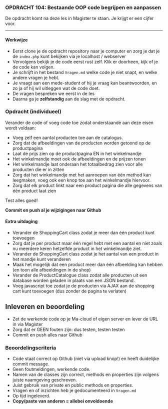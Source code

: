 ### OPDRACHT 104: Bestaande OOP code begrijpen en aanpassen 

De opdracht komt na deze les in Magister te staan. Je krijgt er een cijfer voor.

---
#### Werkwijze
* Eerst clone je de opdracht repository naar je computer en zorg je dat je de `index.php` kunt bekijken via je localhost / webserver
* Vervolgens bekijk je de code eerst rust zelf. Klik er doorheen, kijk of je de code kan volgen.
* Je schrijft in het bestand `Vragen.md` welke code je niet snapt, en welke andere vragen je hebt.
* Je vraagt aan een mede-student of hij je vraag kan beantwoorden, en zo ja of hij wil uitleggen wat de code doet.
* De vragen bespreken we eerst in de les
* Daarna ga je **zelfstandig** aan de slag met de opdracht.

### Opdracht (individueel)

Verander de code of voeg code toe zodat onderstaande aan deze eisen wordt voldaan:

- Voeg zelf een aantal producten toe aan de catalogus.
- Zorg dat de afbeeldingen van de producten worden getoond op de productpagina
- Laat de prijs zien op de productpagina EN in het winkelmandje
- Het winkelmandje moet ook de afbeeldingen en de prijzen tonen
- Het winkelmandje laat onderaan het totaalbedrag zien voor alle producten die er in zitten
- Zorg dat het winkelmandje met het aanroepen van één method kan leegmaken, voeg ook een knop toe aan het winkelmandje hiervoor.
- Zorg dat elk product linkt naar een product pagina die alle gegevens van één product laat zien 


Test alles goed!  

**Commit en push al je wijzigingen naar Github**


#### Extra uitdaging
- Verander de ShoppingCart class zodat je meer dan één product kunt toevoegen
- Zorg dat je per product maar één regel hebt met een aantal en niet zoals nu meerdere keren hetzelfde product in het winkelmandje ziet.
- Verander de ShoppingCart class zodat je het aantal van een product in het mandje kunt veranderen
- Maak het mogelijk dat een product meer dan één afbeelding kan hebben (en toon alle afbeeldingen in de shop)
- Verander de ProductCatalogue class zodat alle producten uit een database worden geladen in plaats van een JSON bestand.
- Voeg javascript toe zodat je de producten via AJAX aan de shopping cart kunt toevoegen (dus zonder de pagina te verlaten) 

## Inleveren en beoordeling
- Zet de werkende code op je Ma-cloud of eigen server en lever de URL in via Magister 
- Zorg dat er GEEN fouten zijn: dus testen, testen testen
- Commit en push alles naar Github


### Beoordelingscriteria
- Code staat correct op Github (niet via upload knop!) en heeft duidelijke commit message.
- Geen foutmeldingen, werkende code.
- Namen van de classes zijn correct, methods en properties zijn volgens juiste naamgeving geschreven.
- Juist gebruik van private en public methods en properties.
- Vragen en of inzichten heb je gedocumenteerd in `Vragen.md`
- Op tijd ingeleverd.
- **Copy/paste van anderen = allebei onvoldoende** 
